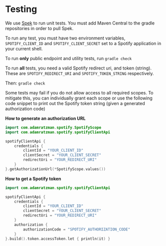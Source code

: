# Testing

We use [Spek](https://github.com/spekframework/spek) to run unit tests. You must add Maven Central to the gradle repositories 
in order to pull Spek.

To run any test, you must have two environment variables, `SPOTIFY_CLIENT_ID` and `SPOTIFY_CLIENT_SECRET` set to a Spotify application in your current shell.

To run **only** public endpoint and utility tests, run `gradle check`

To run **all** tests, you need a valid Spotify redirect uri, and token (string). These are `SPOTIFY_REDIRECT_URI` and `SPOTIFY_TOKEN_STRING` respectively.

Then: `gradle check`

Some tests may fail if you do not allow access to all required scopes. To mitigate this, you can individually grant 
each scope or use the following code snippet to print out the Spotify token string (given a generated authorization code)

**How to generate an authorization URL**
```kotlin
import com.adamratzman.spotify.SpotifyScope
import com.adamratzman.spotify.spotifyClientApi

spotifyClientApi {
    credentials {
        clientId = "YOUR_CLIENT_ID"
        clientSecret = "YOUR_CLIENT_SECRET"
        redirectUri = "YOUR_REDIRECT_URI"
    }
}.getAuthorizationUrl(*SpotifyScope.values())

```

**How to get a Spotify token**
```kotlin
import com.adamratzman.spotify.spotifyClientApi

spotifyClientApi {
    credentials {
        clientId = "YOUR_CLIENT_ID"
        clientSecret = "YOUR_CLIENT_SECRET"
        redirectUri = "YOUR_REDIRECT_URI"
    }
    authorization {
        authorizationCode = "SPOTIFY_AUTHORIZATION_CODE"
    }
}.build().token.accessToken.let { println(it) }
```
